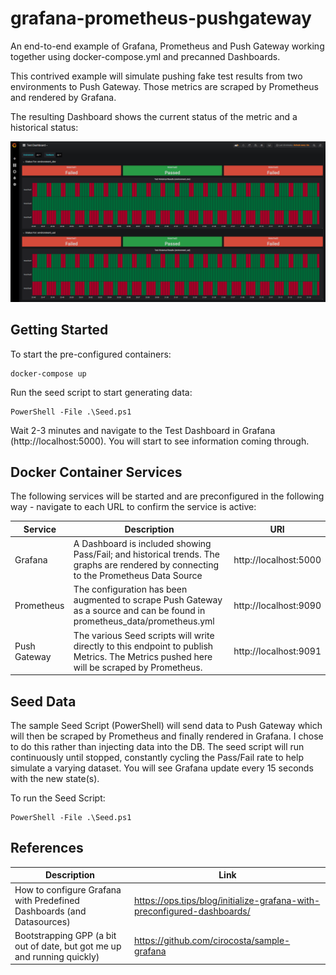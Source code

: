 # grafana-prometheus-pushgateway
An end-to-end example of Grafana, Prometheus and Push Gateway working together using docker-compose.yml and precanned Dashboards. 

This contrived example will simulate pushing fake test results from two environments to Push Gateway. Those metrics are scraped by Prometheus and rendered by Grafana. 

The resulting Dashboard shows the current status of the metric and a historical status:

![Grafana Test Dashboard](docs/images/grafana-status.png?raw=true "Grafana Test Dashboard")

## Getting Started
To start the pre-configured containers:

```
docker-compose up
```

Run the seed script to start generating data:

```
PowerShell -File .\Seed.ps1
```

Wait 2-3 minutes and navigate to the Test Dashboard in Grafana (http://localhost:5000). You will start to see information coming through. 


## Docker Container Services
The following services will be started and are preconfigured in the following way - navigate to each URL to confirm the service is active:

| Service | Description | URI | 
| ------- | --- | ---- |
| Grafana | A Dashboard is included showing Pass/Fail; and historical trends. The graphs are rendered by connecting to the Prometheus Data Source | http://localhost:5000 |
| Prometheus | The configuration has been augmented to scrape Push Gateway as a source and can be found in prometheus_data/prometheus.yml | http://localhost:9090 |
| Push Gateway | The various Seed scripts will write directly to this endpoint to publish Metrics. The Metrics pushed here will be scraped by Prometheus. | http://localhost:9091 |


## Seed Data
The sample Seed Script (PowerShell) will send data to Push Gateway which will then be scraped by Prometheus and finally rendered in Grafana. I chose to do this rather than injecting data into the DB. The seed script will run continuously until stopped, constantly cycling the Pass/Fail rate to help simulate a varying dataset. You will see Grafana update every 15 seconds with the new state(s).

To run the Seed Script:

```
PowerShell -File .\Seed.ps1
```


## References
| Description | Link |
| ----------- | ---- |
| How to configure Grafana with Predefined Dashboards (and Datasources) | https://ops.tips/blog/initialize-grafana-with-preconfigured-dashboards/ |
| Bootstrapping GPP (a bit out of date, but got me up and running quickly) | https://github.com/cirocosta/sample-grafana |
